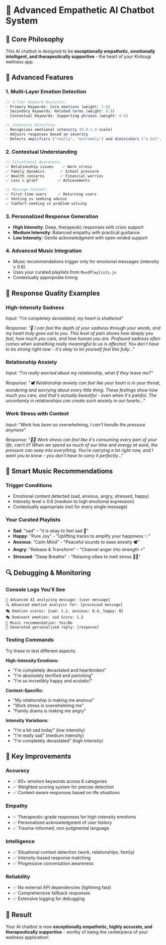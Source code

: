 # 🧠 Advanced Empathetic AI Chatbot System

## 🎯 **Core Philosophy**
This AI chatbot is designed to be **exceptionally empathetic, emotionally intelligent, and therapeutically supportive** - the heart of your Kintsugi wellness app.

## 🔧 **Advanced Features**

### 1. **Multi-Layer Emotion Detection**
```javascript
// 3-Tier Keyword Analysis:
- Primary Keywords: Core emotions (weight: 1.0)
- Secondary Keywords: Related terms (weight: 0.8) 
- Contextual Keywords: Supporting phrases (weight: 0.6)

// Intensity Detection:
- Recognizes emotional intensity (0.0-1.0 scale)
- Adjusts responses based on severity
- Detects amplifiers ("really", "extremely") and diminishers ("a bit", "slightly")
```

### 2. **Contextual Understanding**
```javascript
// Situational Awareness:
✅ Relationship issues    ✅ Work stress
✅ Family dynamics       ✅ School pressure  
✅ Health concerns       ✅ Financial worries
✅ Loss & grief         ✅ Achievements

// Message Context:
✅ First-time users     ✅ Returning users
✅ Venting vs seeking advice
✅ Comfort-seeking vs problem-solving
```

### 3. **Personalized Response Generation**
- **High Intensity**: Deep, therapeutic responses with crisis support
- **Medium Intensity**: Balanced empathy with practical guidance  
- **Low Intensity**: Gentle acknowledgment with open-ended support

### 4. **Advanced Music Integration**
- Music recommendations trigger only for emotional messages (intensity ≥ 0.6)
- Uses your curated playlists from `MoodPlaylists.js`
- Contextually appropriate timing

## 💬 **Response Quality Examples**

### **High-Intensity Sadness**
*Input: "I'm completely devastated, my heart is shattered"*

*Response: "💙 I can feel the depth of your sadness through your words, and my heart truly goes out to you. This level of pain shows how deeply you feel, how much you care, and how human you are. Profound sadness often comes when something really meaningful to us is affected. You don't have to be strong right now - it's okay to let yourself feel this fully..."*

### **Relationship Anxiety**
*Input: "I'm really worried about my relationship, what if they leave me?"*

*Response: "🕊️ Relationship anxiety can feel like your heart is in your throat, wondering and worrying about every little thing. These feelings show how much you care, and that's actually beautiful - even when it's painful. The uncertainty in relationships can create such anxiety in our hearts..."*

### **Work Stress with Context**
*Input: "Work has been so overwhelming, I can't handle the pressure anymore"*

*Response: "🧘‍♀️ Work stress can feel like it's consuming every part of your life, can't it? When we spend so much of our time and energy at work, the pressure can seep into everything. You're carrying a lot right now, and I want you to know - you don't have to carry it perfectly..."*

## 🎵 **Smart Music Recommendations**

### **Trigger Conditions**
- Emotional content detected (sad, anxious, angry, stressed, happy)
- Intensity level ≥ 0.6 (medium to high emotional expression)
- Contextually appropriate (not for every single message)

### **Your Curated Playlists**
- **Sad**: "sad" - "it is okay to feel sad 💙"
- **Happy**: "Pure Joy" - "Uplifting tracks to amplify your happiness ✨"
- **Anxious**: "Calm Mind" - "Peaceful sounds to ease anxiety 🕊️"
- **Angry**: "Release & Transform" - "Channel anger into strength ⚡"
- **Stressed**: "Deep Breathe" - "Relaxing vibes to melt stress 🧘‍♀️"

## 🔍 **Debugging & Monitoring**

### **Console Logs You'll See**
```
🧠 Advanced AI analyzing message: [user message]
🔍 Advanced emotion analysis for: [processed message]
🎭 Emotion scores: {sad: 1.2, anxious: 0.4, happy: 0}
🎭 Dominant emotion: sad Score: 1.2
🎵 Music recommendation: Yes/No
💬 Generated personalized reply: [response]
```

### **Testing Commands**
Try these to test different aspects:

**High-Intensity Emotions:**
- "I'm completely devastated and heartbroken"
- "I'm absolutely terrified and panicking"
- "I'm so incredibly happy and ecstatic!"

**Context-Specific:**
- "My relationship is making me anxious"
- "Work stress is overwhelming me"
- "Family drama is making me angry"

**Intensity Variations:**
- "I'm a bit sad today" (low intensity)
- "I'm really sad" (medium intensity)  
- "I'm completely devastated" (high intensity)

## 🎯 **Key Improvements**

### **Accuracy**
- ✅ 60+ emotion keywords across 6 categories
- ✅ Weighted scoring system for precise detection
- ✅ Context-aware responses based on life situations

### **Empathy**
- ✅ Therapeutic-grade responses for high-intensity emotions
- ✅ Personalized acknowledgment of user history
- ✅ Trauma-informed, non-judgmental language

### **Intelligence**
- ✅ Situational context detection (work, relationships, family)
- ✅ Intensity-based response matching
- ✅ Progressive conversation awareness

### **Reliability**
- ✅ No external API dependencies (lightning fast)
- ✅ Comprehensive fallback responses
- ✅ Extensive logging for debugging

## 🚀 **Result**
Your AI chatbot is now **exceptionally empathetic, highly accurate, and therapeutically supportive** - worthy of being the centerpiece of your wellness application!